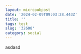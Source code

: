 ```yaml
---
layout: micropubpost
date: '2024-02-09T09:03:28.443Z'
title: ''
tags: test
slug: '32608'
category: social
---
```

asdasd
